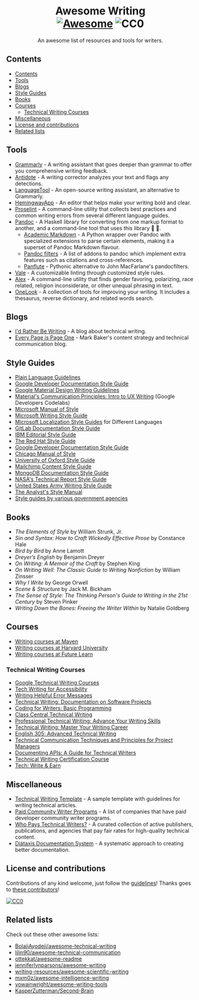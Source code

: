 <div align="center">

<!-- title -->

<!--lint ignore no-dead-urls-->

# Awesome Writing <br/> [![Awesome](https://awesome.re/badge.svg)](https://awesome.re) ![![CC0](http://mirrors.creativecommons.org/presskit/buttons/88x31/svg/cc-zero.svg)](https://img.shields.io/badge/license-Creative_Commons-blue)

<!-- subtitle -->

An awesome list of resources and tools for writers.

<!-- image -->

<!-- description -->

</div>

<!-- TOC -->

## Contents

- [Contents](#contents)
- [Tools](#tools)
- [Blogs](#blogs)
- [Style Guides](#style-guides)
- [Books](#books)
- [Courses](#courses)
  - [Technical Writing Courses](#technical-writing-courses)
- [Miscellaneous](#miscellaneous)
- [License and contributions](#license-and-contributions)
- [Related lists](#related-lists)

<!-- CONTENT -->

## Tools

- [Grammarly](https://grammarly.com) - A writing assistant that goes deeper than grammar to offer you comprehensive writing feedback.
- [Antidote](https://www.antidote.info) - A writing corrector analyzes your text and flags any detections.
- [LanguageTool](https://languagetool.org) - An open-source writing assistant, an alternative to Grammarly.
- [HemingwayApp](https://hemingwayapp.com) - An editor that helps make your writing bold and clear.
- [Proselint](https://github.com/amperser/proselint) - A command-line utility that collects best practices and common writing errors from several different language guides.
- [Pandoc](https://pandoc.org/MANUAL) - A Haskell library for converting from
  one markup format to another, and a command-line tool that uses this
  library :bookmark: :link:.
  - [Academic Markdown](https://github.com/smathot/academicmarkdown#readme) - A Python wrapper over Pandoc with specialized extensions to parse certain
    elements, making it a superset of Pandoc Markdown flavour.
  - [Pandoc filters](https://github.com/jgm/pandoc/wiki/Pandoc-Filters) - A list of
    addons to pandoc which implement extra features such as citations and
    cross-references.
  - [Panflute](http://scorreia.com/software/panflute/) - Pythonic alternative
    to John MacFarlane's pandocfilters.
- [Vale](https://github.com/errata-ai/vale) - A customizable linting through customized style rules.
- [Alex](https://github.com/get-alex/alex) - A command-line utility that finds gender favoring, polarizing, race related, religion inconsiderate, or other unequal phrasing in text.
- [OneLook](https://www.onelook.com/) - A collection of tools for improving your writing. It includes a thesaurus, reverse dictionary, and related words search.

## Blogs

- [I'd Rather Be Writing](http://idratherbewriting.com/) - A blog about technical writing.
- [Every Page is Page One](https://everypageispageone.com/) - Mark Baker's content strategy and technical communication blog.

## Style Guides

- [Plain Language Guidelines](https://www.plainlanguage.gov/)
- [Google Developer Documentation Style Guide](https://developers.google.cn/style/)
- [Google Material Design Writing Guidelines](https://material.io/design/communication/writing.html#principles)
- [Material's Communication Principles: Intro to UX Writing](https://codelabs.developers.google.com/codelabs/material-communication-guidance#0) (Google Developers Codelabs)
- [Microsoft Manual of Style](https://ptgmedia.pearsoncmg.com/images/9780735648715/samplepages/9780735648715.pdf)
- [Microsoft Writing Style Guide](https://docs.microsoft.com/en-us/style-guide/welcome/)
- [Microsoft Localization Style Guides](https://www.microsoft.com/en-us/language/styleguides) for Different Languages
- [GitLab Documentation Style Guide](https://docs.gitlab.com/ee/development/documentation/styleguide/)
- [IBM Editorial Style Guide](http://ptgmedia.pearsoncmg.com/images/9780132101301/samplepages/0132101300.pdf)
- [The Red Hat Style Guide](https://stylepedia.net/style)
- [Google Developer Documentation Style Guide](https://developers.google.com/style)
- [Chicago Manual of Style](https://chicagomanualofstyle.org/home.html)
- [University of Oxford Style Guide](https://ox.ac.uk/sites/files/oxford/media_wysiwyg/University%20of%20Oxford%20Style%20Guide.pdf)
- [Mailchimp Content Style Guide](https://styleguide.mailchimp.com/)
- [MongoDB Documentation Style Guide](https://www.mongodb.com/docs/meta/style-guide/)
- [NASA's Technical Report Style Guide](https://ntrs.nasa.gov/citations/19930013813)
- [United States Army Writing Style Guide](https://intellibrary.libguides.com/ld.php?content_id=53826333)
- [The Analyst's Style Manual](https://ncirc.bja.ojp.gov/sites/g/files/xyckuh326/files/media/document/analysts_style_manual.pdf)
- [Style guides by various government agencies](https://digital.gov/resources/style-guides-by-government-agencies/)

## Books

- _The Elements of Style_ by William Strunk, Jr.
- _Sin and Syntax: How to Craft Wickedly Effective Prose_ by Constance Hale 
- _Bird by Bird_ by Anne Lamott 
- _Dreyer’s English_ by Benjamin Dreyer 
- _On Writing: A Memoir of the Craft_ by Stephen King
- _On Writing Well: The Classic Guide to Writing Nonfiction_
by William Zinsser
- _Why I Write_ by George Orwell
- _Scene & Structure_ by Jack M. Bickham
- _The Sense of Style: The Thinking Person's Guide to Writing in the 21st Century_ by Steven Pinker 
- _Writing Down the Bones: Freeing the Writer Within_ by Natalie Goldberg

## Courses

- [Writing courses at Maven](https://maven.com/courses/writing)
- [Writing courses at Harvard University](https://pll.harvard.edu/subject/writing)
- [Writing courses at Future Learn](https://www.futurelearn.com/subjects/creative-arts-and-media-courses/writing)

### Technical Writing Courses

- [Google Technical Writing Courses](https://developers.google.com/tech-writing/overview)
- [Tech Writing for Accessibility](https://developers.google.com/tech-writing/accessibility)
- [Writing Helpful Error Messages](https://developers.google.com/tech-writing/error-messages)
- [Technical Writing: Documentation on Software Projects](https://www.pluralsight.com/courses/technical-writing-software-documentation)
- [Coding for Writers: Basic Programming](https://udemy.com/course/coding-for-writers-1-basic-programming)
- [Class Central Technical Writing](https://classcentral.com/course/technical-writing-7117)
- [Professional Technical Writing: Advance Your Writing Skills](https://udemy.com/technical-writing-and-editing)
- [Technical Writing: Master Your Writing Career](https://udemy.com/technical-writing)
- [English 305: Advanced Technical Writing](https://study.com/academy/course/technical-writing-course.html)
- [Technical Communication Techniques and Principles for Project Managers](https://ce.uwec.edu/programs/technical-communication-techniques-and-principles-project-managers)
- [Documenting APIs: A Guide for Technical Writers](https://idratherbewriting.com/learnapidoc)
- [Technical Writing Certification Course](https://aptlearn.io/courses/technical-writing-certification-course)
- [Tech: Write & Earn](https://startuptrybe.trainercentralsite.com/course/techwriteearn)

## Miscellaneous

- [Technical Writing Template](https://github.com/BolajiAyodeji/technical-writing-template) - A sample template with guidelines for writing technical articles.
- [Paid Community Writer Programs](https://github.com/malgamves/CommunityWriterPrograms) - A list of companies that have paid developer community writer programs.
- [Who Pays Technical Writers?](https://whopaystechnicalwriters.com/?) - A curated collection of active publishers, publications, and agencies that pay fair rates for high-quality technical content.
- [Diátaxis Documentation System](https://diataxis.fr) - A systematic approach to creating better documentation.

<!-- END CONTENT -->

## License and contributions

Contributions of any kind welcome, just follow the [guidelines](contributing.md)! Thanks goes to [these contributors](https://github.com/armstrongl/awesome-writing/graphs/contributors)!

[![CC0](http://mirrors.creativecommons.org/presskit/buttons/88x31/svg/cc-zero.svg)](https://creativecommons.org/publicdomain/zero/1.0/)

## Related lists

Check out these other awesome lists:

- [BolajiAyodeji/awesome-technical-writing](https://github.com/BolajiAyodeji/awesome-technical-writing)
- [lilin90/awesome-technical-communication](https://github.com/lilin90/awesome-technical-communication)
- [ottekkat/awesome-readme](https://github.com/pottekkat/awesome-readme)
- [jenniferlynparsons/awesome-writing](https://github.com/jenniferlynparsons/awesome-writing)
- [writing-resources/awesome-scientific-writing](https://github.com/writing-resources/awesome-scientific-writing)
- [mxm0z/awesome-intelligence-writing](https://github.com/mxm0z/awesome-intelligence-writing)
- [yowainwright/awesome-writing-tools](https://github.com/yowainwright/awesome-writing-tools)
- [KasperZutterman/Second-Brain](https://github.com/KasperZutterman/Second-Brain)